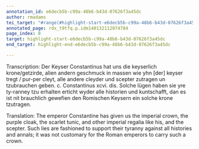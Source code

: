 ```yaml
---
annotation_id: e6decb5b-c99a-48b6-b43d-07626f3a45dc
author: rmadams
tei_target: "#range(#highlight-start-e6decb5b-c99a-48b6-b43d-07626f3a45dc, #highlight-end-e6decb5b-c99a-48b6-b43d-07626f3a45dc)"
annotated_page: rdx_t9tfq.p.idm140132112074784
page_index: 8
target: highlight-start-e6decb5b-c99a-48b6-b43d-07626f3a45dc
end_target: highlight-end-e6decb5b-c99a-48b6-b43d-07626f3a45dc

---
```

Transcription: Der Keyser Constantinus hat uns die keyserlich krone/getzirde, alien andern geschmuck in massen wie yhn [der] keyser tregt / pur-per
cleyt, alle andere cleyder und scepter zutragen un tzubrauchen geben.
c. Constantinus xcvi. dis. Solche lügen haben sie yre ty-ranney tzu
erhalten erticht wyder alle historien und kuntschafft, dan es ist nit
brauchlich gewefien den Romischen Keysern ein solche krone
tzutragen.

Translation: The emperor Constantine has given us the imperial crown, the purple
cloak, the scarlet tunic, and other imperial regalia like his, and the
scepter. Such lies are fashioned to support their tyranny against all
histories and annals; it was not customary for the Roman emperors to
carry such a crown.
